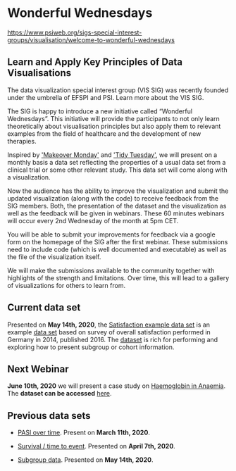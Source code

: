 # Wonderful Wednesdays

https://www.psiweb.org/sigs-special-interest-groups/visualisation/welcome-to-wonderful-wednesdays

## Learn and Apply Key Principles of Data Visualisations
The data visualization special interest group (VIS SIG) was recently founded under the umbrella of EFSPI and PSI. Learn more about the VIS SIG.

The SIG is happy to introduce a new initiative called “Wonderful Wednesdays”. This initiative will provide the participants to not only learn theoretically about visualisation principles but also apply them to relevant examples from the field of healthcare and the development of new therapies. 

Inspired by ['Makeover Monday'](https://www.makeovermonday.co.uk/) and ['Tidy Tuesday'](https://github.com/rfordatascience/tidytuesday), we will present on a monthly basis a data set reflecting the properties of a usual data set from a clinical trial or some other relevant study. This data set will come along with a visualization. 

Now the audience has the ability to improve the visualization and submit the updated visualization (along with the code) to receive feedback from the SIG members. Both, the presentation of the dataset and the visualization as well as the feedback will be given in webinars. These 60 minutes webinars will occur every 2nd Wednesday of the month at 5pm CET. 

You will be able to submit your improvements for feedback via a google form on the homepage of the SIG after the first webinar. These submissions need to include code (which is well documented and executable) as well as the file of the visualization itself.

We will make the submissions available to the community together with highlights of the strength and limitations. Over time, this will lead to a gallery of visualizations for others to learn from.


## Current data set

Presented on **May 14th, 2020**, the [Satisfaction example data set](https://github.com/VIS-SIG/Wonderful-Wednesdays/tree/master/data/2020/2020-05-13) is an  example [data set](https://github.com/VIS-SIG/Wonderful-Wednesdays/tree/master/data/2020/2020-05-13) based on survey of overall satisfaction performed in Germany in 2014, published 2016. The [dataset](https://github.com/VIS-SIG/Wonderful-Wednesdays/tree/master/data/2020/2020-05-13) is rich for performing and exploring how to present subgroup or cohort information. 

## Next Webinar

**June 10th, 2020** we will present a case study on [Haemoglobin in Anaemia](https://github.com/VIS-SIG/Wonderful-Wednesdays/tree/master/data/2020/2020-06-10). The **dataset can be accessed** [here](https://github.com/VIS-SIG/Wonderful-Wednesdays/tree/master/data/2020/2020-06-10). 


## Previous data sets 

* [PASI over time](https://github.com/VIS-SIG/Wonderful-Wednesdays/tree/master/data/2020/2020-03-11). Present on **March 11th, 2020**. 

* [Survival / time to event](https://github.com/VIS-SIG/Wonderful-Wednesdays/tree/master/data/2020/2020-04-08). Presented on **April 7th, 2020**. 

* [Subgroup data](https://github.com/VIS-SIG/Wonderful-Wednesdays/tree/master/data/2020/2020-05-13). Presented on **May 14th, 2020**. 



